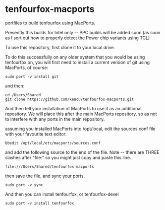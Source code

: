 # tenfourfox-macports
portfiles to build tenfourfox using MacPorts.

Presently this builds for Intel only -- PPC builds will be added soon (as soon as I sort out how to properly detect the Power chip variants using TCL)

To use this repository, first clone it to your local drive. 

To do this successfully on any older system that you would be using tenfourfox on, you will first need to install a current version of git using MacPorts, of course:
```
sudo port -v install git
```
and then:
```
cd /Users/Shared
git clone https://github.com/kencu/tenfourfox-macports.git
```
And then tell your installation of MacPorts to use it as an additional repository. We will place this after the main MacPorts repository, so as not to interfere with any ports in the main repository.

assuming you installed MacPorts into /opt/local, edit the sources.conf file with your favourite text editor:

```
bbedit /opt/local/etc/macports/sources.conf
```
and add the following source to the end of the file. Note -- there are THREE slashes after "file:" so you might just copy and paste this line.
```
file:///Users/Shared/tenfourfox-macports
```
then save the file, and sync your ports.
```
sudo port -v sync
```
And then you can install tenfourfox, or tenfourfox-devel
```
sudo port -v install tenfourfox
```
